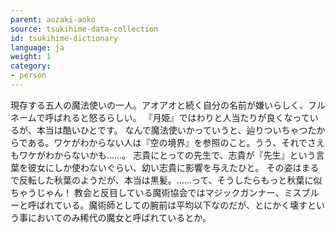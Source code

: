 ```yaml
---
parent: aozaki-aoko
source: tsukihime-data-collection
id: tsukihime-dictionary
language: ja
weight: 1
category:
- person
---
```


現存する五人の魔法使いの一人。アオアオと続く自分の名前が嫌いらしく、フルネームで呼ばれると怒るらしい。
『月姫』ではわりと人当たりが良くなっているが、本当は酷いひとです。
なんで魔法使いかっていうと、辿りついちゃつたからである。ワケがわからない人は『空の境界』を参照のこと。うう、それでさえもワケがわからないかも……。
志貴にとっての先生で、志貴が『先生』という言葉を彼女にしか使わないぐらい、幼い志貴に影響を与えたひと。
その姿はまるで反転した秋葉のようだが、本当は黒髪。……って、そうしたらもっと秋葉に似ちゃうじゃん！
教会と反目している魔術協会ではマジックガンナー、ミスブルーと呼ばれている。魔術師としての腕前は平均以下なのだが、とにかく壊すという事においてのみ稀代の魔女と呼ばれているとか。
